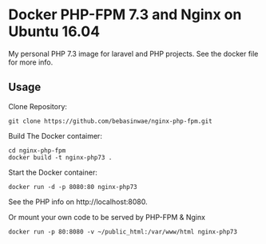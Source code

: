 # Docker PHP-FPM 7.3 and Nginx on Ubuntu 16.04

My personal PHP 7.3 image for laravel and PHP projects. See the docker file for more info.

## Usage

Clone Repository:

	git clone https://github.com/bebasinwae/nginx-php-fpm.git

Build The Docker contaimer:

	cd nginx-php-fpm
	docker build -t nginx-php73 .

Start the Docker container:

	docker run -d -p 8080:80 nginx-php73

See the PHP info on http://localhost:8080.

Or mount your own code to be served by PHP-FPM & Nginx

	docker run -p 80:8080 -v ~/public_html:/var/www/html nginx-php73
